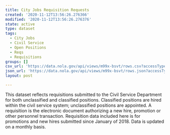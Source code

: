 ```yaml
---
title: City Jobs Requisition Requests
created: '2020-11-12T13:56:26.276366'
modified: '2020-11-12T13:56:26.276376'
state: active
type: dataset
tags:
  - City Jobs
  - Civil Service
  - Open Positions
  - Reqs
  - Requisitions
groups: []
csv_url: 'https://data.nola.gov/api/views/m99x-bsvt/rows.csv?accessType=DOWNLOAD'
json_url: 'https://data.nola.gov/api/views/m99x-bsvt/rows.json?accessType=DOWNLOAD'
layout: post

---
```

This dataset reflects requisitions submitted to the Civil Service Department for both unclassified and classified positions. Classified positions are hired within the civil service system; unclassified positions are appointed. A requisition is the electronic document authorizing a new hire, promotion or other personnel transaction. Requisition data included here is for promotions and new hires submitted since January of 2018. Data is updated on a monthly basis.
